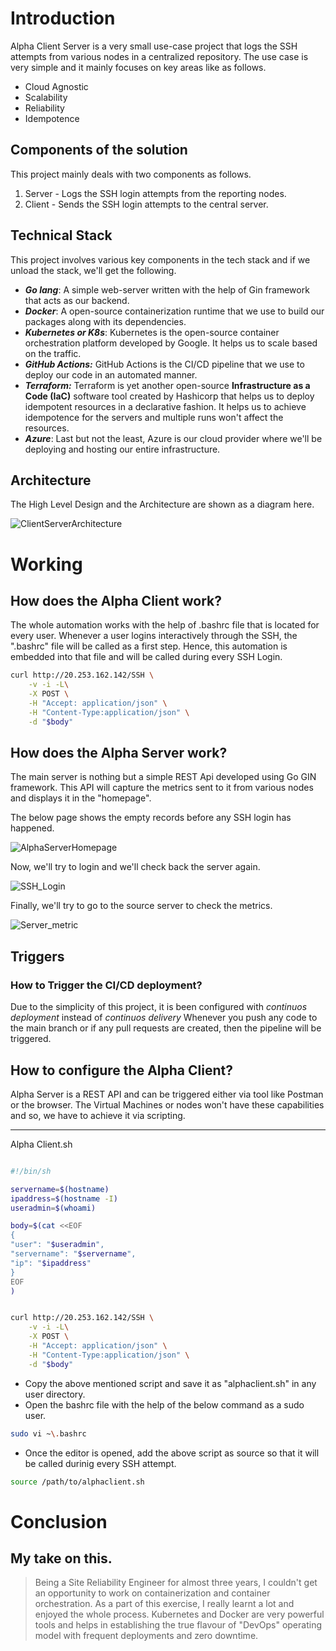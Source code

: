 # Introduction

Alpha Client Server is a very small use-case project that logs the SSH attempts from various nodes in a centralized repository. The use case is very simple and it mainly focuses on key areas like as follows.

- Cloud Agnostic
- Scalability
- Reliability
- Idempotence

## Components of the solution

This project mainly deals with two components as follows.

1. Server - Logs the SSH login attempts from the reporting nodes.
2. Client - Sends the SSH login attempts to the central server.

## Technical Stack

This project involves various key components in the tech stack and if we unload the stack, we'll get the following.

- **_Go lang_**: A simple web-server written with the help of Gin framework that acts as our backend.
- **_Docker_**: A open-source containerization runtime that we use to build our packages along with its dependencies.
- **_Kubernetes or K8s_**: Kubernetes is the open-source container orchestration platform developed by Google. It helps us to scale based on the traffic.
- **_GitHub Actions:_** GitHub Actions is the CI/CD pipeline that we use to deploy our code in an automated manner.
- **_Terraform:_** Terraform is yet another open-source **Infrastructure as a Code (IaC)** software tool created by Hashicorp that helps us to deploy idempotent resources in a declarative fashion. It helps us to achieve idempotence for the servers and multiple runs won't affect the resources.
- **_Azure_**: Last but not the least, Azure is our cloud provider where we'll be deploying and hosting our entire infrastructure.

## Architecture

The High Level Design and the Architecture are shown as a diagram here. 


![ClientServerArchitecture](./public/Architecture.jpg)

# Working

## How does the Alpha Client work? 

The whole automation works with the help of .bashrc file that is located for every user. 
Whenever a user logins interactively through the SSH, the ".bashrc" file will be called as a first step. Hence, this automation is embedded into that file and will be called during every SSH Login.

```bash
curl http://20.253.162.142/SSH \
    -v -i -L\
    -X POST \
    -H "Accept: application/json" \
    -H "Content-Type:application/json" \
    -d "$body"
```

## How does the Alpha Server work? 

The main server is nothing but a simple REST Api developed using Go GIN framework. This API will capture the metrics sent to it from various nodes and displays it in the "homepage".

The below page shows the empty records before any SSH login has happened. 

![AlphaServerHomepage](./public/InitialPageWithoutLogin.png)

Now, we'll try to login and we'll check back the server again.

![SSH_Login](./public/SSH_Login.png)

Finally, we'll try to go to the source server to check the metrics.

![Server_metric](./public/Server_metric.png)

## Triggers

### How to Trigger the CI/CD deployment? 

Due to the simplicity of this project, it is been configured with _continuos deployment_ instead of _continuos delivery_  Whenever you push any code to the main branch or if any pull requests are created, then the pipeline will be triggered. 

## How to configure the Alpha Client?

Alpha Server is a REST API and can be triggered either via tool like Postman or the browser. The Virtual Machines or nodes won't have these capabilities and so, we have to achieve it via scripting. 

---
Alpha Client.sh

```bash

#!/bin/sh

servername=$(hostname)
ipaddress=$(hostname -I)
useradmin=$(whoami)

body=$(cat <<EOF
{
"user": "$useradmin",
"servername": "$servername",
"ip": "$ipaddress"
}
EOF
)


curl http://20.253.162.142/SSH \
    -v -i -L\
    -X POST \
    -H "Accept: application/json" \
    -H "Content-Type:application/json" \
    -d "$body"
```

- Copy the above mentioned script and save it as "alphaclient.sh" in any user directory.
- Open the bashrc file with the help of the below command as a sudo user. 

```bash
sudo vi ~\.bashrc 
```

- Once the editor is opened, add the above script as source so that it will be called durinig every SSH attempt.

```bash
source /path/to/alphaclient.sh
```

# Conclusion

## My take on this.

> Being a Site Reliability Engineer for almost three years, I couldn't get an opportunity to work on containerization and container orchestration. As a part of this exercise, I really learnt a lot and enjoyed the whole process. Kubernetes and Docker are very powerful tools and helps in establishing the true flavour of "DevOps" operating model with frequent deployments and zero downtime. 

